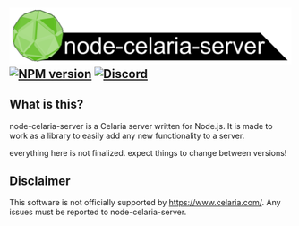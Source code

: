 ![node-celaria-server](./graphics/node-celaria-server-banner.webp)
[![NPM version](https://img.shields.io/npm/v/node-celaria-server.svg)](https://npmjs.com/package/node-celaria-server)
[![Discord](https://img.shields.io/badge/chat-on%20discord-brightgreen.svg)](https://discord.gg/PDCSteYdDa)
------------

## What is this?
node-celaria-server is a Celaria server written for Node.js.
It is made to work as a library to easily add any new functionality to a server.

everything here is not finalized. expect things to change between versions!

## Disclaimer
This software is not officially supported by https://www.celaria.com/. Any issues must be reported to node-celaria-server.
